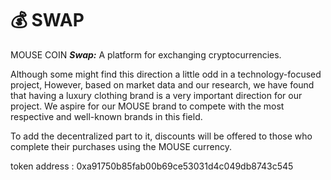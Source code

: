# 💰 SWAP

MOUSE COIN _**Swap:**_ A platform for exchanging cryptocurrencies.

Although some might find this direction a little odd in a technology-focused project, However, based on market data and our research, we have found that having a luxury clothing brand is a very important direction for our project. We aspire for our MOUSE brand to compete with the most respective and well-known brands in this field.

To add the decentralized part to it, discounts will be offered to those who complete their purchases using the MOUSE currency.



token address : 0xa91750b85fab00b69ce53031d4c049db8743c545
